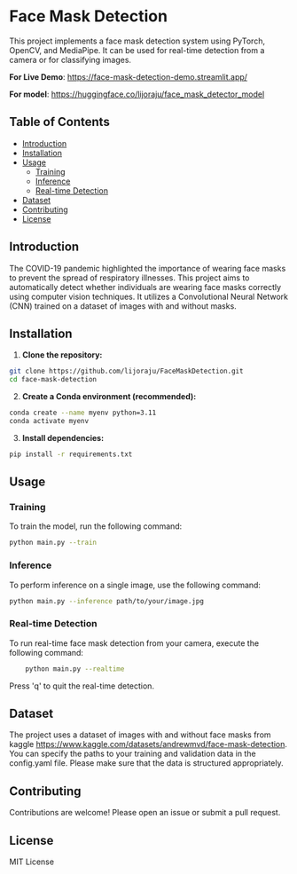 # Face Mask Detection

This project implements a face mask detection system using PyTorch, OpenCV, and MediaPipe. It can be used for real-time detection from a camera or for classifying images.

**For Live Demo**: https://face-mask-detection-demo.streamlit.app/   

**For model**: https://huggingface.co/lijoraju/face_mask_detector_model

## Table of Contents

- [Introduction](#introduction)
- [Installation](#installation)
- [Usage](#usage)
  - [Training](#training)
  - [Inference](#inference)
  - [Real-time Detection](#real-time-detection)
- [Dataset](#dataset)
- [Contributing](#contributing)
- [License](#license)

## Introduction

The COVID-19 pandemic highlighted the importance of wearing face masks to prevent the spread of respiratory illnesses. This project aims to automatically detect whether individuals are wearing face masks correctly using computer vision techniques.  It utilizes a Convolutional Neural Network (CNN) trained on a dataset of images with and without masks.

## Installation

1. **Clone the repository:**

  ```bash
  git clone https://github.com/lijoraju/FaceMaskDetection.git
  cd face-mask-detection
 ```

2. **Create a Conda environment (recommended):**

```bash
conda create --name myenv python=3.11
conda activate myenv
```

3. **Install dependencies:**
```bash
pip install -r requirements.txt
```

## Usage

### Training 

To train the model, run the following command:

```bash
python main.py --train 
```

### Inference

To perform inference on a single image, use the following command:

```bash
python main.py --inference path/to/your/image.jpg
```

### Real-time Detection

To run real-time face mask detection from your camera, execute the following command:

```bash
    python main.py --realtime
```

Press 'q' to quit the real-time detection.

## Dataset

The project uses a dataset of images with and without face masks from kaggle https://www.kaggle.com/datasets/andrewmvd/face-mask-detection.  You can specify the paths to your training and validation data in the config.yaml file.  Please make sure that the data is structured appropriately.

## Contributing

Contributions are welcome! Please open an issue or submit a pull request.

## License

MIT License
